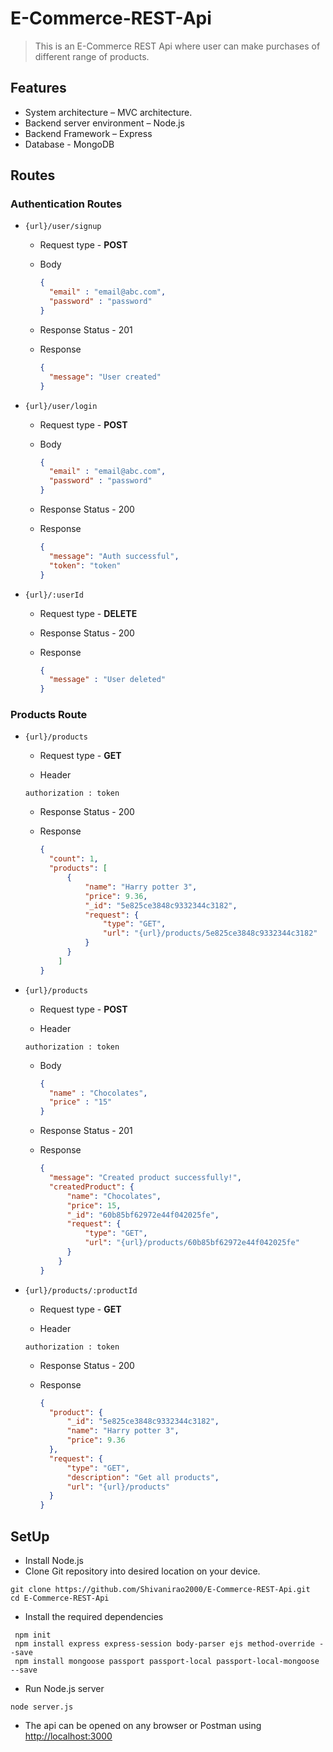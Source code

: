 
# E-Commerce-REST-Api
> This is an E-Commerce REST Api where user can make purchases of different range of products.

## Features
* System architecture – MVC architecture.
* Backend server environment – Node.js
* Backend Framework – Express
* Database - MongoDB

## Routes

### Authentication Routes

* ```{url}/user/signup```

  * Request type - **POST**
  
  * Body 
    ```json
    {
      "email" : "email@abc.com",
      "password" : "password"
    }
    ```
  
  * Response Status - 201
  
  * Response
    ```json
    {
      "message": "User created"
    }
    ```
  
* ```{url}/user/login```

  * Request type - **POST**
  
  * Body 
    ```json
    {
      "email" : "email@abc.com",
      "password" : "password"
    }
    ```
  
  * Response Status - 200
  
  * Response
    ```json
    {
      "message": "Auth successful",
      "token": "token"
    }
    ```
  
* ```{url}/:userId```

  * Request type - **DELETE**

  * Response Status - 200
  
  * Response
    ```json
    {
      "message" : "User deleted"
    }
    ```
### Products Route

* ```{url}/products```

  * Request type - **GET**
  
  * Header 
  ```
  authorization : token
  ```
  
  * Response Status - 200
  
  * Response
    ```json
    {
      "count": 1,
      "products": [
          {
              "name": "Harry potter 3",
              "price": 9.36,
              "_id": "5e825ce3848c9332344c3182",
              "request": {
                  "type": "GET",
                  "url": "{url}/products/5e825ce3848c9332344c3182"
              }
          }
        ]
    }
    ```

* ```{url}/products```

  * Request type - **POST**
  
  * Header 
  ```
  authorization : token
  ```

  * Body 
    ```json
    {
      "name" : "Chocolates",
      "price" : "15"
    }
    ```
  
  * Response Status - 201
  
  * Response
    ```json
    {
      "message": "Created product successfully!",
      "createdProduct": {
          "name": "Chocolates",
          "price": 15,
          "_id": "60b85bf62972e44f042025fe",
          "request": {
              "type": "GET",
              "url": "{url}/products/60b85bf62972e44f042025fe"
          }
        }
    }
    ```
* ```{url}/products/:productId```

  * Request type - **GET**
  
  * Header 
  ```
  authorization : token
  ```
  
  * Response Status - 200
  
  * Response
    ```json
    {
      "product": {
          "_id": "5e825ce3848c9332344c3182",
          "name": "Harry potter 3",
          "price": 9.36
      },
      "request": {
          "type": "GET",
          "description": "Get all products",
          "url": "{url}/products"
      }
    }

    ```


## SetUp
* Install Node.js
* Clone Git repository into desired location on your device.
```
git clone https://github.com/Shivanirao2000/E-Commerce-REST-Api.git
cd E-Commerce-REST-Api
```
* Install the required dependencies
```
 npm init
 npm install express express-session body-parser ejs method-override --save
 npm install mongoose passport passport-local passport-local-mongoose --save
 ```
 * Run Node.js server
 ```
 node server.js
 ```
 * The api can be opened on any browser or Postman using [http://localhost:3000](http://localhost:3000)
